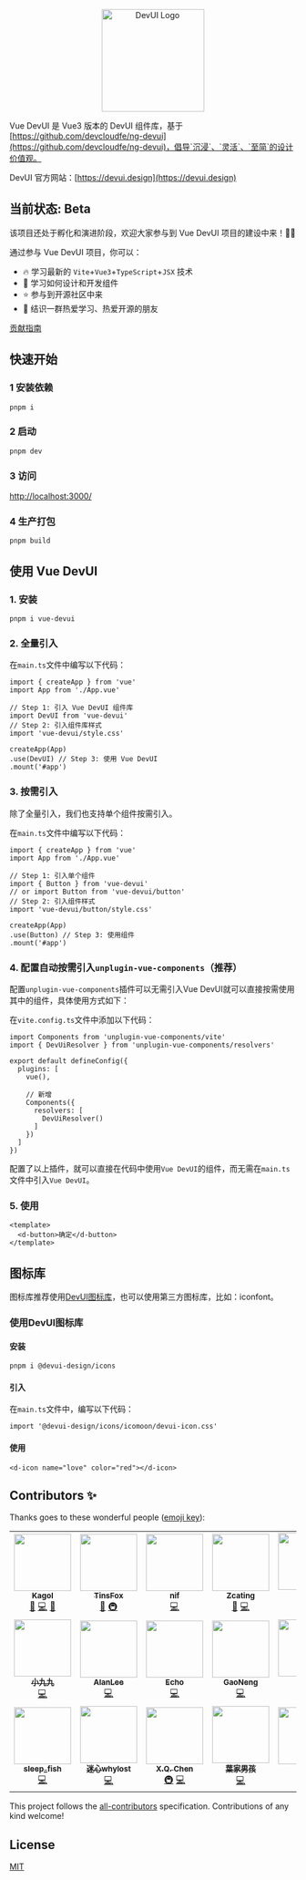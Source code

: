 <p align="center">
  <a href="https://devui.design/home" target="_blank" rel="noopener noreferrer">
    <img alt="DevUI Logo" src="https://github.com/DevCloudFE/vue-devui/raw/dev/packages/devui-vue/public/logo.svg" width="180" style="max-width:100%;">
  </a>
</p>

Vue DevUI 是 Vue3 版本的 DevUI 组件库，基于 [https://github.com/devcloudfe/ng-devui](https://github.com/devcloudfe/ng-devui)，倡导`沉浸`、`灵活`、`至简`的设计价值观。

DevUI 官方网站：[https://devui.design](https://devui.design)

## 当前状态: Beta

该项目还处于孵化和演进阶段，欢迎大家参与到 Vue DevUI 项目的建设中来！🎉🎉

通过参与 Vue DevUI 项目，你可以：
- 🔥 学习最新的 `Vite`+`Vue3`+`TypeScript`+`JSX` 技术
- 🎁 学习如何设计和开发组件
- ⭐ 参与到开源社区中来
- 🎊 结识一群热爱学习、热爱开源的朋友

[贡献指南](https://github.com/DevCloudFE/vue-devui/wiki/%E8%B4%A1%E7%8C%AE%E6%8C%87%E5%8D%97)

## 快速开始

### 1 安装依赖

```
pnpm i
```

### 2 启动

```
pnpm dev
```

### 3 访问

[http://localhost:3000/](http://localhost:3000/)

### 4 生产打包

```
pnpm build
```

## 使用 Vue DevUI

### 1. 安装

```
pnpm i vue-devui
```

### 2. 全量引入

在`main.ts`文件中编写以下代码：
```
import { createApp } from 'vue'
import App from './App.vue'

// Step 1: 引入 Vue DevUI 组件库
import DevUI from 'vue-devui'
// Step 2: 引入组件库样式
import 'vue-devui/style.css'

createApp(App)
.use(DevUI) // Step 3: 使用 Vue DevUI
.mount('#app')
```

### 3. 按需引入

除了全量引入，我们也支持单个组件按需引入。

在`main.ts`文件中编写以下代码：
```
import { createApp } from 'vue'
import App from './App.vue'

// Step 1: 引入单个组件
import { Button } from 'vue-devui'
// or import Button from 'vue-devui/button'
// Step 2: 引入组件样式
import 'vue-devui/button/style.css'

createApp(App)
.use(Button) // Step 3: 使用组件
.mount('#app')
```

### 4. 配置自动按需引入`unplugin-vue-components`（推荐）

配置`unplugin-vue-components`插件可以无需引入Vue DevUI就可以直接按需使用其中的组件，具体使用方式如下：

在`vite.config.ts`文件中添加以下代码：
```
import Components from 'unplugin-vue-components/vite'
import { DevUiResolver } from 'unplugin-vue-components/resolvers'

export default defineConfig({
  plugins: [
    vue(),

    // 新增
    Components({
      resolvers: [
        DevUiResolver()
      ]
    })
  ]
})
```

配置了以上插件，就可以直接在代码中使用`Vue DevUI`的组件，而无需在`main.ts`文件中引入`Vue DevUI`。

### 5. 使用

```
<template>
  <d-button>确定</d-button>
</template>
```

## 图标库

图标库推荐使用[DevUI图标库](https://devui.design/icon/ruleResource)，也可以使用第三方图标库，比如：iconfont。

### 使用DevUI图标库

#### 安装

```
pnpm i @devui-design/icons
```

#### 引入

在`main.ts`文件中，编写以下代码：

```
import '@devui-design/icons/icomoon/devui-icon.css'
```

#### 使用

```
<d-icon name="love" color="red"></d-icon>
```

## Contributors ✨

Thanks goes to these wonderful people ([emoji key](https://allcontributors.org/docs/en/emoji-key)):

<!-- ALL-CONTRIBUTORS-LIST:START - Do not remove or modify this section -->
<!-- prettier-ignore-start -->
<!-- markdownlint-disable -->
<table>
  <tr>
    <td align="center"><a href="https://juejin.cn/user/712139267650141"><img src="https://avatars.githubusercontent.com/u/9566362?v=4?s=100" width="100px;" alt=""/><br /><sub><b>Kagol</b></sub></a><br /><a href="#maintenance-kagol" title="Maintenance">🚧</a> <a href="https://github.com/DevCloudFE/vue-devui/commits?author=kagol" title="Code">💻</a> <a href="https://github.com/DevCloudFE/vue-devui/commits?author=kagol" title="Documentation">📖</a></td>
    <td align="center"><a href="https://github.com/TinsFox"><img src="https://avatars.githubusercontent.com/u/33956589?v=4?s=100" width="100px;" alt=""/><br /><sub><b>TinsFox</b></sub></a><br /><a href="#maintenance-TinsFox" title="Maintenance">🚧</a> <a href="#infra-TinsFox" title="Infrastructure (Hosting, Build-Tools, etc)">🚇</a></td>
    <td align="center"><a href="https://github.com/lnzhangsong"><img src="https://avatars.githubusercontent.com/u/15092594?v=4?s=100" width="100px;" alt=""/><br /><sub><b>nif</b></sub></a><br /><a href="https://github.com/DevCloudFE/vue-devui/commits?author=lnzhangsong" title="Code">💻</a></td>
    <td align="center"><a href="https://github.com/Zcating"><img src="https://avatars.githubusercontent.com/u/13329558?v=4?s=100" width="100px;" alt=""/><br /><sub><b>Zcating</b></sub></a><br /><a href="#maintenance-Zcating" title="Maintenance">🚧</a> <a href="https://github.com/DevCloudFE/vue-devui/commits?author=Zcating" title="Code">💻</a></td>
    <td align="center"><a href="https://github.com/sufuwang"><img src="https://avatars.githubusercontent.com/u/46395105?v=4?s=100" width="100px;" alt=""/><br /><sub><b>王凯</b></sub></a><br /><a href="https://github.com/DevCloudFE/vue-devui/commits?author=sufuwang" title="Code">💻</a></td>
    <td align="center"><a href="https://github.com/iel-h"><img src="https://avatars.githubusercontent.com/u/53589602?v=4?s=100" width="100px;" alt=""/><br /><sub><b>iel</b></sub></a><br /><a href="#maintenance-iel-h" title="Maintenance">🚧</a> <a href="https://github.com/DevCloudFE/vue-devui/commits?author=iel-h" title="Code">💻</a></td>
    <td align="center"><a href="https://github.com/chenxi24"><img src="https://avatars.githubusercontent.com/u/40349890?v=4?s=100" width="100px;" alt=""/><br /><sub><b>chenxi24</b></sub></a><br /><a href="https://github.com/DevCloudFE/vue-devui/commits?author=chenxi24" title="Code">💻</a></td>
  </tr>
  <tr>
    <td align="center"><a href="https://github.com/asdlml6"><img src="https://avatars.githubusercontent.com/u/61737780?v=4?s=100" width="100px;" alt=""/><br /><sub><b>小九九</b></sub></a><br /><a href="https://github.com/DevCloudFE/vue-devui/commits?author=asdlml6" title="Code">💻</a></td>
    <td align="center"><a href="http://blog.alanlee.top"><img src="https://avatars.githubusercontent.com/u/42601044?v=4?s=100" width="100px;" alt=""/><br /><sub><b>AlanLee</b></sub></a><br /><a href="https://github.com/DevCloudFE/vue-devui/commits?author=AlanLee97" title="Code">💻</a></td>
    <td align="center"><a href="https://github.com/ForeseeBear"><img src="https://avatars.githubusercontent.com/u/15258339?v=4?s=100" width="100px;" alt=""/><br /><sub><b>Echo</b></sub></a><br /><a href="https://github.com/DevCloudFE/vue-devui/commits?author=ForeseeBear" title="Code">💻</a></td>
    <td align="center"><a href="https://github.com/GaoNeng-wWw"><img src="https://avatars.githubusercontent.com/u/31283122?v=4?s=100" width="100px;" alt=""/><br /><sub><b>GaoNeng</b></sub></a><br /><a href="https://github.com/DevCloudFE/vue-devui/commits?author=GaoNeng-wWw" title="Code">💻</a></td>
    <td align="center"><a href="https://github.com/xingyan95"><img src="https://avatars.githubusercontent.com/u/11143986?v=4?s=100" width="100px;" alt=""/><br /><sub><b>行言</b></sub></a><br /><a href="https://github.com/DevCloudFE/vue-devui/commits?author=xingyan95" title="Code">💻</a></td>
    <td align="center"><a href="https://devin974.github.io/"><img src="https://avatars.githubusercontent.com/u/67035714?v=4?s=100" width="100px;" alt=""/><br /><sub><b>devin</b></sub></a><br /><a href="https://github.com/DevCloudFE/vue-devui/commits?author=devin974" title="Code">💻</a></td>
    <td align="center"><a href="https://juejin.cn/user/1618116899507735/posts"><img src="https://avatars.githubusercontent.com/u/70649502?v=4?s=100" width="100px;" alt=""/><br /><sub><b>无声</b></sub></a><br /><a href="https://github.com/DevCloudFE/vue-devui/commits?author=ivestszheng" title="Code">💻</a></td>
  </tr>
  <tr>
    <td align="center"><a href="https://github.com/zxlfly"><img src="https://avatars.githubusercontent.com/u/26324442?v=4?s=100" width="100px;" alt=""/><br /><sub><b>sleep_fish</b></sub></a><br /><a href="https://github.com/DevCloudFE/vue-devui/commits?author=zxlfly" title="Code">💻</a></td>
    <td align="center"><a href="https://github.com/whylost"><img src="https://avatars.githubusercontent.com/u/62528887?v=4?s=100" width="100px;" alt=""/><br /><sub><b>迷心whylost</b></sub></a><br /><a href="https://github.com/DevCloudFE/vue-devui/commits?author=whylost" title="Code">💻</a></td>
    <td align="center"><a href="https://juejin.im/user/5c15d35fe51d4545ae495e43"><img src="https://avatars.githubusercontent.com/u/31237954?v=4?s=100" width="100px;" alt=""/><br /><sub><b>X.Q. Chen</b></sub></a><br /><a href="#infra-brenner8023" title="Infrastructure (Hosting, Build-Tools, etc)">🚇</a> <a href="https://github.com/DevCloudFE/vue-devui/commits?author=brenner8023" title="Code">💻</a></td>
    <td align="center"><a href="https://github.com/git-Where"><img src="https://avatars.githubusercontent.com/u/16344566?v=4?s=100" width="100px;" alt=""/><br /><sub><b>葉家男孩</b></sub></a><br /><a href="https://github.com/DevCloudFE/vue-devui/commits?author=git-Where" title="Code">💻</a></td>
    <td align="center"><a href="https://github.com/CatsAndMice"><img src="https://avatars.githubusercontent.com/u/58327088?v=4?s=100" width="100px;" alt=""/><br /><sub><b>lihai</b></sub></a><br /><a href="https://github.com/DevCloudFE/vue-devui/commits?author=CatsAndMice" title="Code">💻</a></td>
    <td align="center"><a href="https://github.com/ElsaOOo"><img src="https://avatars.githubusercontent.com/u/48074435?v=4?s=100" width="100px;" alt=""/><br /><sub><b>ElsaOOo</b></sub></a><br /><a href="#infra-ElsaOOo" title="Infrastructure (Hosting, Build-Tools, etc)">🚇</a> <a href="https://github.com/DevCloudFE/vue-devui/commits?author=ElsaOOo" title="Code">💻</a></td>
  </tr>
</table>

<!-- markdownlint-restore -->
<!-- prettier-ignore-end -->

<!-- ALL-CONTRIBUTORS-LIST:END -->

This project follows the [all-contributors](https://github.com/all-contributors/all-contributors) specification. Contributions of any kind welcome!

## License

[MIT](https://github.com/DevCloudFE/vue-devui/blob/dev/LICENSE)
